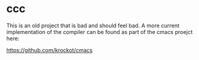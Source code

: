 ccc
===

This is an old project that is bad and should feel bad. A more current implementation
of the compiler can be found as part of the cmacs proejct here:

https://github.com/krockot/cmacs

